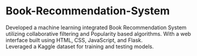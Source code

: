 # Book-Recommendation-System
Developed a machine learning integrated Book Recommendation System utilizing collaborative filtering and Popularity
based algorithms. 
With a web interface built using HTML, CSS, JavaScript, and Flask.  
Leveraged a Kaggle dataset for training and testing models. 

